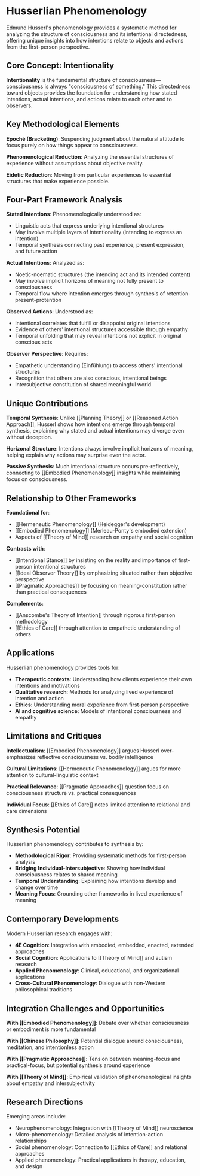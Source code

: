# Husserlian Phenomenology

Edmund Husserl's phenomenology provides a systematic method for analyzing the structure of consciousness and its intentional directedness, offering unique insights into how intentions relate to objects and actions from the first-person perspective.

## Core Concept: Intentionality

**Intentionality** is the fundamental structure of consciousness—consciousness is always "consciousness of something." This directedness toward objects provides the foundation for understanding how stated intentions, actual intentions, and actions relate to each other and to observers.

## Key Methodological Elements

**Epoché (Bracketing)**: Suspending judgment about the natural attitude to focus purely on how things appear to consciousness.

**Phenomenological Reduction**: Analyzing the essential structures of experience without assumptions about objective reality.

**Eidetic Reduction**: Moving from particular experiences to essential structures that make experience possible.

## Four-Part Framework Analysis

**Stated Intentions**: Phenomenologically understood as:
- Linguistic acts that express underlying intentional structures
- May involve multiple layers of intentionality (intending to express an intention)
- Temporal synthesis connecting past experience, present expression, and future action

**Actual Intentions**: Analyzed as:
- Noetic-noematic structures (the intending act and its intended content)
- May involve implicit horizons of meaning not fully present to consciousness
- Temporal flow where intention emerges through synthesis of retention-present-protention

**Observed Actions**: Understood as:
- Intentional correlates that fulfill or disappoint original intentions
- Evidence of others' intentional structures accessible through empathy
- Temporal unfolding that may reveal intentions not explicit in original conscious acts

**Observer Perspective**: Requires:
- Empathetic understanding (Einfühlung) to access others' intentional structures
- Recognition that others are also conscious, intentional beings
- Intersubjective constitution of shared meaningful world

## Unique Contributions

**Temporal Synthesis**: Unlike [[Planning Theory]] or [[Reasoned Action Approach]], Husserl shows how intentions emerge through temporal synthesis, explaining why stated and actual intentions may diverge even without deception.

**Horizonal Structure**: Intentions always involve implicit horizons of meaning, helping explain why actions may surprise even the actor.

**Passive Synthesis**: Much intentional structure occurs pre-reflectively, connecting to [[Embodied Phenomenology]] insights while maintaining focus on consciousness.

## Relationship to Other Frameworks

**Foundational for**:
- [[Hermeneutic Phenomenology]] (Heidegger's development)
- [[Embodied Phenomenology]] (Merleau-Ponty's embodied extension)
- Aspects of [[Theory of Mind]] research on empathy and social cognition

**Contrasts with**:
- [[Intentional Stance]] by insisting on the reality and importance of first-person intentional structures
- [[Ideal Observer Theory]] by emphasizing situated rather than objective perspective
- [[Pragmatic Approaches]] by focusing on meaning-constitution rather than practical consequences

**Complements**:
- [[Anscombe's Theory of Intention]] through rigorous first-person methodology
- [[Ethics of Care]] through attention to empathetic understanding of others

## Applications

Husserlian phenomenology provides tools for:
- **Therapeutic contexts**: Understanding how clients experience their own intentions and motivations
- **Qualitative research**: Methods for analyzing lived experience of intention and action
- **Ethics**: Understanding moral experience from first-person perspective
- **AI and cognitive science**: Models of intentional consciousness and empathy

## Limitations and Critiques

**Intellectualism**: [[Embodied Phenomenology]] argues Husserl over-emphasizes reflective consciousness vs. bodily intelligence

**Cultural Limitations**: [[Hermeneutic Phenomenology]] argues for more attention to cultural-linguistic context

**Practical Relevance**: [[Pragmatic Approaches]] question focus on consciousness structure vs. practical consequences

**Individual Focus**: [[Ethics of Care]] notes limited attention to relational and care dimensions

## Synthesis Potential

Husserlian phenomenology contributes to synthesis by:
- **Methodological Rigor**: Providing systematic methods for first-person analysis
- **Bridging Individual-Intersubjective**: Showing how individual consciousness relates to shared meaning
- **Temporal Understanding**: Explaining how intentions develop and change over time
- **Meaning Focus**: Grounding other frameworks in lived experience of meaning

## Contemporary Developments

Modern Husserlian research engages with:
- **4E Cognition**: Integration with embodied, embedded, enacted, extended approaches
- **Social Cognition**: Applications to [[Theory of Mind]] and autism research
- **Applied Phenomenology**: Clinical, educational, and organizational applications
- **Cross-Cultural Phenomenology**: Dialogue with non-Western philosophical traditions

## Integration Challenges and Opportunities

**With [[Embodied Phenomenology]]**: Debate over whether consciousness or embodiment is more fundamental

**With [[Chinese Philosophy]]**: Potential dialogue around consciousness, meditation, and intentionless action

**With [[Pragmatic Approaches]]**: Tension between meaning-focus and practical-focus, but potential synthesis around experience

**With [[Theory of Mind]]**: Empirical validation of phenomenological insights about empathy and intersubjectivity

## Research Directions

Emerging areas include:
- Neurophenomenology: Integration with [[Theory of Mind]] neuroscience
- Micro-phenomenology: Detailed analysis of intention-action relationships
- Social phenomenology: Connection to [[Ethics of Care]] and relational approaches
- Applied phenomenology: Practical applications in therapy, education, and design